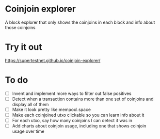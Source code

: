 # Coinjoin explorer
A block explorer that only shows the coinjoins in each block and info about those coinjoins

# Try it out

https://supertestnet.github.io/coinjoin-explorer/

# To do

* [ ] Invent and implement more ways to filter out false positives
* [ ] Detect when a transaction contains more than one set of coinjoins and display all of them
* [ ] Make it look pretty like mempool.space
* [ ] Make each coinjoined utxo clickable so you can learn info about it
* [ ] For each utxo, say how many coinjoins I can detect it was in
* [ ] Add charts about coinjoin usage, including one that shows coinjoin usage over time
